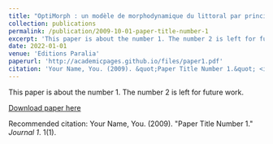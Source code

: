 ```yaml
---
title: "OptiMorph : un modèle de morphodynamique du littoral par principe de minimisation. Analyse de sensibilité en 1D et application multi-1D"
collection: publications
permalink: /publication/2009-10-01-paper-title-number-1
excerpt: 'This paper is about the number 1. The number 2 is left for future work.'
date: 2022-01-01
venue: 'Editions Paralia'
paperurl: 'http://academicpages.github.io/files/paper1.pdf'
citation: 'Your Name, You. (2009). &quot;Paper Title Number 1.&quot; <i>Journal 1</i>. 1(1).'
---
```

This paper is about the number 1. The number 2 is left for future work.

[Download paper here](http://ronan-dupont.github.io/files/OptiMorph.pdf)

Recommended citation: Your Name, You. (2009). "Paper Title Number 1." <i>Journal 1</i>. 1(1).
